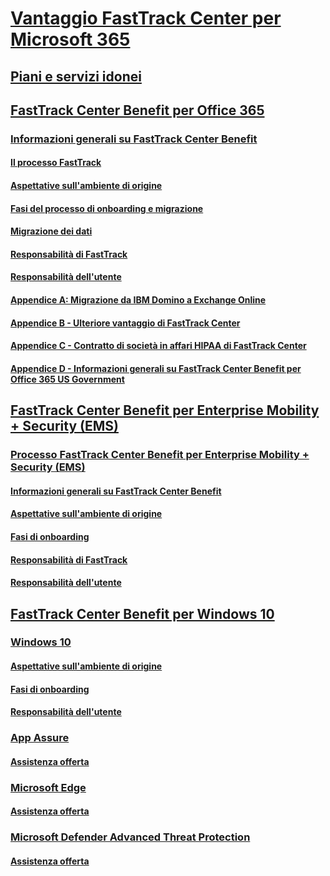 # [Vantaggio FastTrack Center per Microsoft 365](M365-fasttrack-benefit-overview.md)
## [Piani e servizi idonei](M365-eligible-services-and-plans.md)
## [FastTrack Center Benefit per Office 365](O365-fasttrack-benefit-for-office-365.md)
### [Informazioni generali su FastTrack Center Benefit](O365-fasttrack-benefit-overview.md)
#### [Il processo FastTrack](O365-fasttrack-process.md)
#### [Aspettative sull'ambiente di origine](O365-source-environment-expectations.md)
#### [Fasi del processo di onboarding e migrazione](O365-onboarding-and-migration.md)
#### [Migrazione dei dati](O365-data-migration.md)
#### [Responsabilità di FastTrack](O365-fasttrack-responsibilities.md)
#### [Responsabilità dell'utente](O365-your-responsibilities.md)
#### [Appendice A: Migrazione da IBM Domino a Exchange Online](O365-from-ibm-domino-to-exchange-online.md)
#### [Appendice B - Ulteriore vantaggio di FastTrack Center](O365-fasttrack-additional-benefits.md)
#### [Appendice C - Contratto di società in affari HIPAA di FastTrack Center](O365-hipaa-business-associate-agreement.md)
#### [Appendice D - Informazioni generali su FastTrack Center Benefit per Office 365 US Government](US-Gov-appendix-overview.md)
## [FastTrack Center Benefit per Enterprise Mobility + Security (EMS)](EMS-fasttrack-benefit-for-EMS.md)
### [Processo FastTrack Center Benefit per Enterprise Mobility + Security (EMS)](EMS-fasttrack-process.md)
#### [Informazioni generali su FastTrack Center Benefit](EMS-fasttrack-benefit-overview.md)
#### [Aspettative sull'ambiente di origine](EMS-source-environment-expectations.md)
#### [Fasi di onboarding](EMS-onboarding-phases.md)
#### [Responsabilità di FastTrack](EMS-fasttrack-responsibilities.md)
#### [Responsabilità dell'utente](EMS-your-responsibilities.md)
## [FastTrack Center Benefit per Windows 10](Win-10-fasttrack-benefit-for-windows-10.md)
### [Windows 10](Win-10-windows-10.md)
#### [Aspettative sull'ambiente di origine](Win-10-source-environment-expectations.md)
#### [Fasi di onboarding](Win-10-onboarding-phases.md)
#### [Responsabilità dell'utente](Win-10-your-responsibilities.md)
### [App Assure](Win-10-app-assure.md)
#### [Assistenza offerta](Win-10-app-assure-assistance-offered.md)
### [Microsoft Edge](Win-10-microsoft-edge.md)
#### [Assistenza offerta](Win-10-microsoft-edge-assistance-offered.md)
### [Microsoft Defender Advanced Threat Protection](Win-10-microsoft-defender-atp.md)
#### [Assistenza offerta](Win-10-microsoft-defender-atp-assistance-offered.md)
